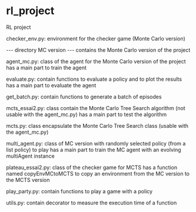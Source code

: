 # rl_project

RL project

checker_env.py: environment for the checker game (Monte Carlo version)


--- directory MC version ---
contains the Monte Carlo version of the project

agent_mc.py: class of the agent for the Monte Carlo version of the project 
has a main part to train the agent

evaluate.py: contain functions to evaluate a policy and to plot the results
has a main part to evaluate the agent

get_batch.py: contain functions to generate a batch of episodes

mcts_essai2.py: class contain the Monte Carlo Tree Search algorithm (not usable with the agent_mc.py)
has a main part to test the algorithm

mcts.py: class encapsulate the Monte Carlo Tree Search class (usable with the agent_mc.py)

multi_agent.py: class of MC version with randomly selected policy (from a list policy) to play
has a main part to train the MC agent with an evolving multiAgent instance

plateau_essai2.py: class of the checker game for MCTS 
has a function named copyEnvMCtoMCTS to copy an environment from the MC version to the MCTS version

play_party.py: contain functions to play a game with a policy

utils.py: contain decorator to measure the execution time of a function
